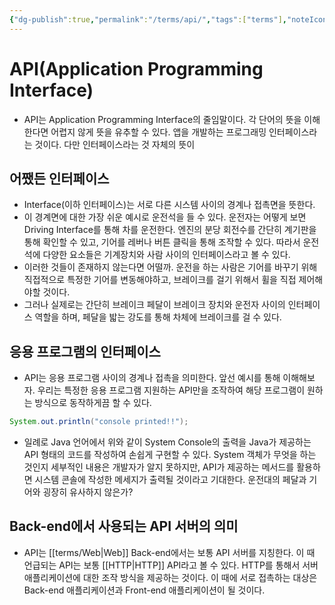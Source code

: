 ```yaml
---
{"dg-publish":true,"permalink":"/terms/api/","tags":["terms"],"noteIcon":"","created":"2024-01-01T15:28:41.025+09:00","updated":"2024-01-26T22:04:11.050+09:00"}
---
```



# API(Application Programming Interface)
 - API는 Application Programming Interface의 줄임말이다. 각 단어의 뜻을 이해한다면 어렵지 않게 뜻을 유추할 수 있다. 앱을 개발하는 프로그래밍 인터페이스라는 것이다. 다만 인터페이스라는 것 자체의 뜻이 

## 어쨌든 인터페이스
 - Interface(이하 인터페이스)는 서로 다른 시스템 사이의 경계나 접촉면을 뜻한다.
- 이 경계면에 대한 가장 쉬운 예시로 운전석을 들 수 있다. 운전자는  어떻게 보면 Driving Interface를 통해 차를 운전한다. 엔진의 분당 회전수를 간단히 계기판을 통해 확인할 수 있고, 기어를 레버나 버튼 클릭을 통해 조작할 수 있다. 따라서 운전석에 다양한 요소들은 기계장치와 사람 사이의 인터페이스라고 볼 수 있다.
- 이러한 것들이 존재하지 않는다면 어떨까. 운전을 하는 사람은 기어를 바꾸기 위해 직접적으로 특정한 기어를 변동해야하고, 브레이크를 걸기 위해서 휠을 직접 제어해야할 것이다.
- 그러나 실제로는 간단히 브레이크 페달이 브레이크 장치와 운전자 사이의 인터페이스 역할을 하며, 페달을 밟는 강도를 통해 차체에 브레이크를 걸 수 있다.

## 응용 프로그램의 인터페이스
  
- API는 응용 프로그램 사이의 경계나 접촉을 의미한다. 앞선 예시를 통해 이해해보자. 우리는 특정한 응용 프로그램 지원하는 API만을 조작하여 해당 프로그램이 원하는 방식으로 동작하게끔 할 수 있다.
   
```java
System.out.println("console printed!!");
```   
 
 - 일례로 Java 언어에서 위와 같이 System Console의 출력을 Java가 제공하는 API 형태의 코드를 작성하여 손쉽게 구현할 수 있다. System 객체가 무엇을 하는 것인지 세부적인 내용은 개발자가 알지 못하지만, API가 제공하는 메서드를 활용하면 시스템 콘솔에 작성한 메세지가 출력될 것이라고 기대한다. 운전대의 페달과 기어와 굉장히 유사하지 않은가?


## Back-end에서 사용되는 API 서버의 의미
- API는 [[terms/Web\|Web]] Back-end에서는 보통 API 서버를 지칭한다. 이 때 언급되는 API는 보통 [[HTTP\|HTTP]] API라고 볼 수 있다. HTTP를 통해서 서버 애플리케이션에 대한 조작 방식을 제공하는 것이다.  이 때에 서로 접촉하는 대상은 Back-end 애플리케이션과 Front-end 애플리케이션이 될 것이다.  

